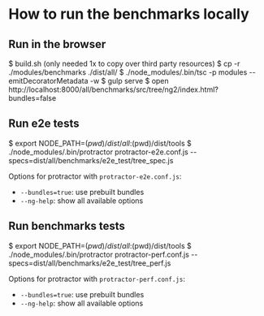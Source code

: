 # How to run the benchmarks locally

## Run in the browser
$ build.sh (only needed 1x to copy over third party resources)
$ cp -r ./modules/benchmarks ./dist/all/
$ ./node_modules/.bin/tsc -p modules --emitDecoratorMetadata -w
$ gulp serve
$ open http://localhost:8000/all/benchmarks/src/tree/ng2/index.html?bundles=false

## Run e2e tests
$ export NODE_PATH=$(pwd)/dist/all:$(pwd)/dist/tools
$ ./node_modules/.bin/protractor protractor-e2e.conf.js --specs=dist/all/benchmarks/e2e_test/tree_spec.js

Options for protractor with `protractor-e2e.conf.js`:
- `--bundles=true`: use prebuilt bundles
- `--ng-help`: show all available options

## Run benchmarks tests
$ export NODE_PATH=$(pwd)/dist/all:$(pwd)/dist/tools
$ ./node_modules/.bin/protractor protractor-perf.conf.js --specs=dist/all/benchmarks/e2e_test/tree_perf.js

Options for protractor with `protractor-perf.conf.js`:
- `--bundles=true`: use prebuilt bundles
- `--ng-help`: show all available options
